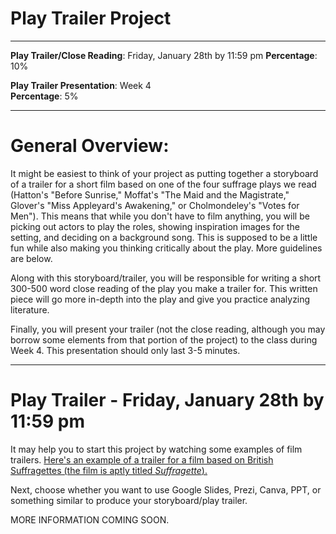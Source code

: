 # Play Trailer Project

_____

**Play Trailer/Close Reading**: Friday, January 28th by 11:59 pm
**Percentage**: 10%

**Play Trailer Presentation**: Week 4
<br />**Percentage**: 5%

_____

# General Overview:

It might be easiest to think of your project as putting together a storyboard of a trailer for a short film based on one of the four suffrage plays we read (Hatton's "Before Sunrise," Moffat's "The Maid and the Magistrate," Glover's "Miss Appleyard's Awakening," or Cholmondeley's "Votes for Men"). This means that while you don't have to film anything, you will be picking out actors to play the roles, showing inspiration images for the setting, and deciding on a background song. This is supposed to be a little fun while also making you thinking critically about the play. More guidelines are below.

Along with this storyboard/trailer, you will be responsible for writing a short 300-500 word close reading of the play you make a trailer for. This written piece will go more in-depth into the play and give you practice analyzing literature.

Finally, you will present your trailer (not the close reading, although you may borrow some elements from that portion of the project) to the class during Week 4. This presentation should only last 3-5 minutes.

_____

# Play Trailer - Friday, January 28th by 11:59 pm

It may help you to start this project by watching some examples of film trailers. [Here's an example of a trailer for a film based on British Suffragettes (the film is aptly titled *Suffragette*).](https://www.youtube.com/watch?v=056FI2Pq9RY)

Next, choose whether you want to use Google Slides, Prezi, Canva, PPT, or something similar to produce your storyboard/play trailer.

MORE INFORMATION COMING SOON. 
